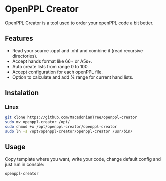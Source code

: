 # OpenPPL Creator

OpenPPL Creator is a tool used to order your openPPL code a bit better.

## Features
- Read your source .oppl and .ohf and combine it (read recursive directories).
- Accept hands format like 66+ or A5s+.
- Auto create lists from range 0 to 100.
- Accept configuration for each openPPL file.
- Option to calculate and add % range for current hand lists.

## Instalation
### Linux
```bash
git clone https://github.com/MacedonianTree/openppl-creator
sudo mv openppl-creator /opt/
sudo chmod +x /opt/openppl-creator/openppl-creator
sudo ln -s /opt/openppl-creator/openppl-creator /usr/bin/
```

## Usage
Copy template where you want, write your code, change default config and just run in console:
```bash
openppl-creator
```